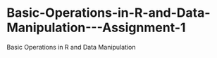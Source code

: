 # Basic-Operations-in-R-and-Data-Manipulation---Assignment-1
Basic Operations in R and Data Manipulation
